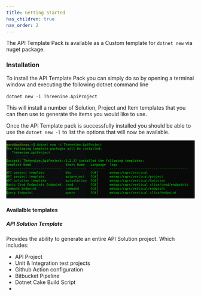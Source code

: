 ```yaml
---
title: Getting Started
has_children: true
nav_order: 2
---
```


The API Template Pack is available as a Custom template for `dotnet new`  via nuget package.

### Installation
To install the API Template Pack you can simply do so by opening a terminal window and executing the following dotnet command line

`dotnet new -i Threenine.ApiProject`

This will install a number of Solution, Project and Item templates that you can then use to generate the items you would like to use.

Once the API Template pack is successfully installed  you should be able to use the `dotnet new -l` to list the options that will now be available.

![](images/installation.png)

#### Availalble templates

##### API Solution Template

Provides the ability to generate an entire API Solution project. Which includes:

- API Project 
- Unit & Integration test projects
- Github Action configuration
- Bitbucket Pipeline 
- Dotnet Cake Build Script
- 